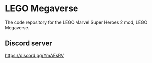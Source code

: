 # LEGO Megaverse
The code repository for the LEGO Marvel Super Heroes 2 mod, LEGO Megaverse.

## Discord server
https://discord.gg/YmAEsRV
